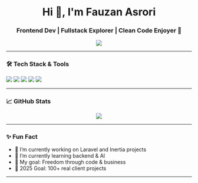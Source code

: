 <h1 align="center">Hi 👋, I'm Fauzan Asrori</h1>
<h3 align="center">Frontend Dev | Fullstack Explorer | Clean Code Enjoyer 🚀</h3>

<p align="center">
  <img src="https://readme-typing-svg.herokuapp.com?color=F7A41D&size=24&center=true&vCenter=true&lines=Passionate+Frontend+Developer;Lover+of+Clean+UI;Tech+and+Business+Explorer" />
</p>

---

### 🛠️ Tech Stack & Tools
<p align="left">
  <img src="https://img.shields.io/badge/Code-JavaScript-informational?style=flat&logo=javascript&logoColor=white" />
  <img src="https://img.shields.io/badge/Code-React-informational?style=flat&logo=react&logoColor=white" />
  <img src="https://img.shields.io/badge/Code-Next.js-informational?style=flat&logo=nextdotjs&logoColor=white" />
  <img src="https://img.shields.io/badge/Code-Tailwind-informational?style=flat&logo=tailwindcss&logoColor=white" />
  <img src="https://img.shields.io/badge/Design-Canva-informational?style=flat&logo=canva&logoColor=white" />
</p>

---

### 📈 GitHub Stats
<p align="center">
  <img src="https://github-readme-stats.vercel.app/api?username=fauzanasrori&show_icons=true&theme=tokyonight" />
</p>

---

### ✨ Fun Fact
- 🔭 I’m currently working on Laravel and Inertia projects
- 🌱 I’m currently learning backend & AI
- 🎯 My goal: Freedom through code & business
- 🥅 2025 Goal: 100+ real client projects

---
